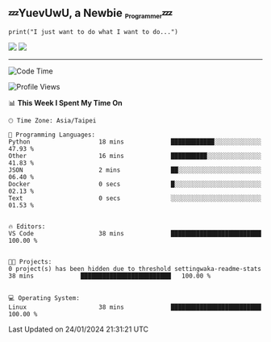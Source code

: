 ## :zzz:YuevUwU, a Newbie <sub><sup><sub>Programmer</sub></sup></sub>:zzz:
```python3
print("I just want to do what I want to do...")
```
<picture>
  <source
    srcset="https://github-readme-stats.vercel.app/api?username=YuevUwU&show_icons=true&theme=midnight-purple&hide_border=true&border_radius=10&show=reviews"
    media="(prefers-color-scheme: dark)"
  />
  <source
    srcset="https://github-readme-stats.vercel.app/api?username=YuevUwU&show_icons=true&theme=buefy&hide_border=true&border_radius=10&show=reviews"
    media="(prefers-color-scheme: light), (prefers-color-scheme: no-preference)"
  />
  <img src="https://github-readme-stats.vercel.app/api?username=YuevUwU&show_icons=true&theme=midnight-purple&hide_border=true&border_radius=10&show=reviews" />
</picture>

<picture>
  <source
    srcset="https://github-readme-stats.vercel.app/api/top-langs/?username=YuevUwU&layout=donut&theme=midnight-purple&hide_border=true&border_radius=10&"
    media="(prefers-color-scheme: dark)"
  />
  <source
    srcset="https://github-readme-stats.vercel.app/api/top-langs/?username=YuevUwU&layout=donut&theme=buefy&hide_border=true&border_radius=10"
    media="(prefers-color-scheme: light), (prefers-color-scheme: no-preference)"
  />
  <img src="https://github-readme-stats.vercel.app/api/top-langs/?username=YuevUwU&layout=donut&theme=midnight-purple&hide_border=true&border_radius=10" />
</picture>

---

<!--START_SECTION:waka-->
![Code Time](http://img.shields.io/badge/Code%20Time-56%20hrs%2030%20mins-blue)

![Profile Views](http://img.shields.io/badge/Profile%20Views-1-blue)

📊 **This Week I Spent My Time On** 

```text
🕑︎ Time Zone: Asia/Taipei

💬 Programming Languages: 
Python                   18 mins             ████████████░░░░░░░░░░░░░   47.93 % 
Other                    16 mins             ██████████░░░░░░░░░░░░░░░   41.83 % 
JSON                     2 mins              ██░░░░░░░░░░░░░░░░░░░░░░░   06.40 % 
Docker                   0 secs              █░░░░░░░░░░░░░░░░░░░░░░░░   02.13 % 
Text                     0 secs              ░░░░░░░░░░░░░░░░░░░░░░░░░   01.53 % 


🔥 Editors: 
VS Code                  38 mins             █████████████████████████   100.00 % 


🐱‍💻 Projects: 
0 project(s) has been hidden due to threshold settingwaka-readme-stats        38 mins             █████████████████████████   100.00 % 


💻 Operating System: 
Linux                    38 mins             █████████████████████████   100.00 % 

```


 Last Updated on 24/01/2024 21:31:21 UTC
<!--END_SECTION:waka-->
